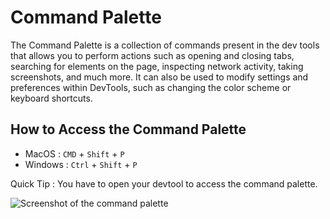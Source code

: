 # Command Palette

The Command Palette is a collection of commands present in the dev tools that allows you to perform actions such as opening and closing tabs, searching for elements on the page, inspecting network activity, taking screenshots, and much more. It can also be used to modify settings and preferences within DevTools, such as changing the color scheme or keyboard shortcuts.

## How to Access the Command Palette

- MacOS : `CMD` + `Shift` + `P`
- Windows : `Ctrl` + `Shift` + `P`

Quick Tip : You have to open your devtool to access the command palette.

![Screenshot of the command palette](https://res.cloudinary.com/dharme/image/upload/v1684152122/screenshot-rocks_9_tjc4t6.png)